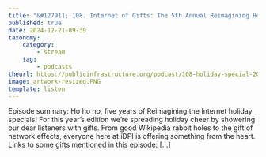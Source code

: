 ```yaml
---
title: "&#127911; 108. Internet of Gifts: The 5th Annual Reimagining Holiday Special"
published: true
date: 2024-12-21-09-39
taxonomy:
    category:
        - stream
    tag:
        - podcasts
theurl: https://publicinfrastructure.org/podcast/108-holiday-special-2024/
image: artwork-resized.PNG
template: listen
---
```


Episode summary: Ho ho ho, five years of Reimagining the Internet holiday specials! For this year&rsquo;s edition we&rsquo;re spreading holiday cheer by showering our dear listeners with gifts. From good Wikipedia rabbit holes to the gift of network effects, everyone here at iDPI is offering something from the heart. Links to some gifts mentioned in this episode: [&hellip;]
